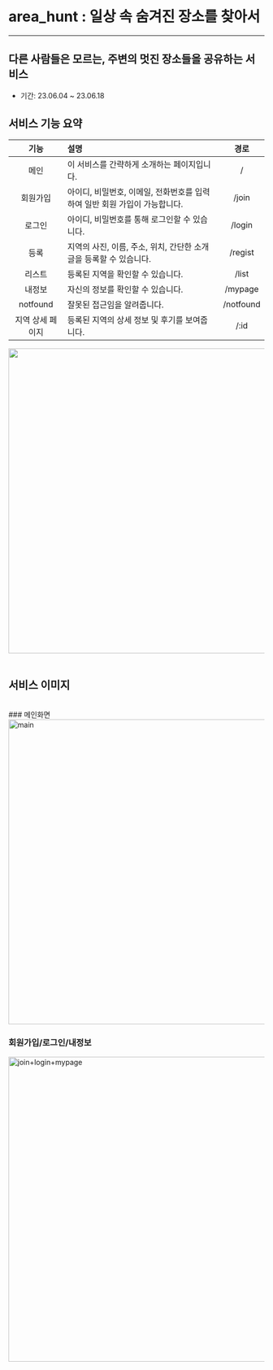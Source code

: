 # area_hunt : 일상 속 숨겨진 장소를 찾아서
---
## 다른 사람들은 모르는, 주변의 멋진 장소들을 공유하는 서비스<br>
- 기간: 23.06.04 ~ 23.06.18

## 서비스 기능 요약

|기능|설명|경로|
| :---: | :--- | :---: |
|메인|이 서비스를 간략하게 소개하는 페이지입니다.|/|
|회원가입|아이디, 비밀번호, 이메일, 전화번호를 입력하여 일반 회원 가입이 가능합니다.|/join|
|로그인|아이디, 비밀번호를 통해 로그인할 수 있습니다.|/login|
|등록|지역의 사진, 이름, 주소, 위치, 간단한 소개글을 등록할 수 있습니다.|/regist|
|리스트|등록된 지역을 확인할 수 있습니다.|/list|
|내정보|자신의 정보를 확인할 수 있습니다.|/mypage|
|notfound|잘못된 접근임을 알려줍니다.|/notfound|
|지역 상세 페이지|등록된 지역의 상세 정보 및 후기를 보여줍니다.|/:id|
<img src="" width="600px" alt=""></img><br>
<br>

## 서비스 이미지
<br>
### 메인화면
<img src="https://blog.kakaocdn.net/dn/3OxGz/btsknwdZMBJ/1vNyf6GsxSRUKvIF9dhEWk/img.png" width="600px" alt="main"></img><br>

### 회원가입/로그인/내정보
<img src="https://blog.kakaocdn.net/dn/cqCRye/btskk7S5r3p/sZFlozlVkOKGTO4xcyOD2K/img.gif" width="600px" alt="join+login+mypage"></img><br>
